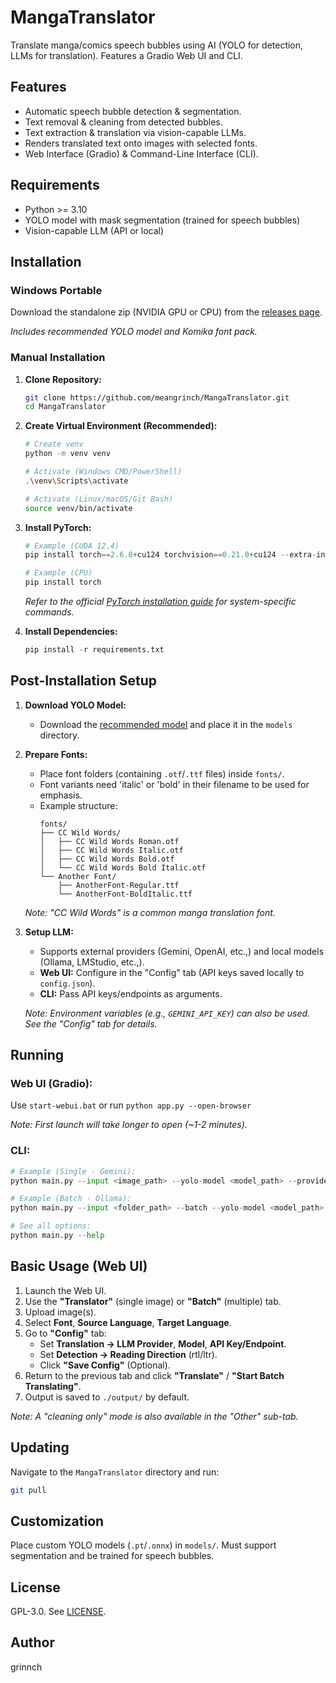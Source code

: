 # MangaTranslator

Translate manga/comics speech bubbles using AI (YOLO for detection, LLMs for translation). Features a Gradio Web UI and CLI.

## Features

*   Automatic speech bubble detection &amp; segmentation.
*   Text removal &amp; cleaning from detected bubbles.
*   Text extraction &amp; translation via vision-capable LLMs.
*   Renders translated text onto images with selected fonts.
*   Web Interface (Gradio) &amp; Command-Line Interface (CLI).

## Requirements

*   Python >= 3.10
*   YOLO model with mask segmentation (trained for speech bubbles)
*   Vision-capable LLM (API or local)

## Installation

### Windows Portable

Download the standalone zip (NVIDIA GPU or CPU) from the [releases page](https://github.com/meangrinch/MangaTranslator/releases). 

*Includes recommended YOLO model and Komika font pack.*

### Manual Installation

1.  **Clone Repository:**
    ```bash
    git clone https://github.com/meangrinch/MangaTranslator.git
    cd MangaTranslator
    ```

2.  **Create Virtual Environment (Recommended):**
    ```bash
    # Create venv
    python -m venv venv
    
    # Activate (Windows CMD/PowerShell)
    .\venv\Scripts\activate
    
    # Activate (Linux/macOS/Git Bash)
    source venv/bin/activate
    ```

3.  **Install PyTorch:**
    ```python
    # Example (CUDA 12.4)
    pip install torch==2.6.0+cu124 torchvision==0.21.0+cu124 --extra-index-url https://download.pytorch.org/whl/cu124

    # Example (CPU)
    pip install torch
    ```
    *Refer to the official [PyTorch installation guide](https://pytorch.org/get-started/locally/) for system-specific commands.*

4.  **Install Dependencies:**
    ```python
    pip install -r requirements.txt
    ```

## Post-Installation Setup

1.  **Download YOLO Model:**
    *   Download the [recommended model](https://huggingface.co/kitsumed/yolov8m_seg-speech-bubble/resolve/main/model.pt) and place it in the `models` directory.

2.  **Prepare Fonts:**
    *   Place font folders (containing `.otf`/`.ttf` files) inside `fonts/`.
    *   Font variants need 'italic' or 'bold' in their filename to be used for emphasis. 
    *   Example structure:
        ```
        fonts/
        ├── CC Wild Words/
        │   ├── CC Wild Words Roman.otf
        │   ├── CC Wild Words Italic.otf
        │   ├── CC Wild Words Bold.otf
        │   └── CC Wild Words Bold Italic.otf
        └── Another Font/
            ├── AnotherFont-Regular.ttf
            └── AnotherFont-BoldItalic.ttf
        ```
    *Note: "CC Wild Words" is a common manga translation font.*

3.  **Setup LLM:**
    *   Supports external providers (Gemini, OpenAI, etc.,) and local models (Ollama, LMStudio, etc.,).
    *   **Web UI:** Configure in the "Config" tab (API keys saved locally to `config.json`).
    *   **CLI:** Pass API keys/endpoints as arguments.
    
    *Note: Environment variables (e.g., `GEMINI_API_KEY`) can also be used. See the "Config" tab for details.*

## Running

### **Web UI (Gradio):**
Use `start-webui.bat` or run `python app.py --open-browser`

*Note: First launch will take longer to open (~1-2 minutes).*

### **CLI:**
```python
# Example (Single - Gemini): 
python main.py --input <image_path> --yolo-model <model_path> --provider Gemini --gemini-api-key <key>

# Example (Batch - Ollama): 
python main.py --input <folder_path> --batch --yolo-model <model_path> --font-dir <custom_font_dir> --provider OpenAI-compatible --openai-compatible-url <url> --output <custom_output_folder>

# See all options: 
python main.py --help
```

## Basic Usage (Web UI)

1.  Launch the Web UI.
2.  Use the **"Translator"** (single image) or **"Batch"** (multiple) tab.
3.  Upload image(s).
4.  Select **Font**, **Source Language**, **Target Language**.
5.  Go to **"Config"** tab:
    *   Set **Translation -> LLM Provider**, **Model**, **API Key/Endpoint**.
    *   Set **Detection -> Reading Direction** (rtl/ltr).
    *   Click **"Save Config"** (Optional).
6.  Return to the previous tab and click **"Translate"** / **"Start Batch Translating"**.
7.  Output is saved to `./output/` by default.

*Note: A "cleaning only" mode is also available in the "Other" sub-tab.*

## Updating

Navigate to the `MangaTranslator` directory and run:
```bash
git pull
```

## Customization

Place custom YOLO models (`.pt`/`.onnx`) in `models/`. Must support segmentation and be trained for speech bubbles.

## License

GPL-3.0. See [LICENSE](https://github.com/meangrinch/MangaTranslator/blob/main/LICENSE).

## Author

grinnch
